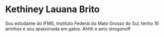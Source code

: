 # Kethiney Lauana Brito
Sou estudante do IFMS, Instituto Federal do Mato Grosso do Sul, tenho 16 aninhos e sou apaixonada em gatos. Ahhh e amo strogonoff
